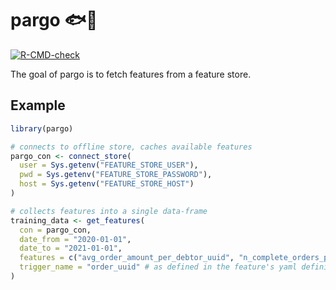 
# pargo 🐟🧪

<!-- badges: start -->
[![R-CMD-check](https://github.com/jcpsantiago/pargo/workflows/R-CMD-check/badge.svg)](https://github.com/jcpsantiago/pargo/actions)
<!-- badges: end -->

The goal of pargo is to fetch features from a feature store.

## Example

``` r
library(pargo)

# connects to offline store, caches available features
pargo_con <- connect_store(
  user = Sys.getenv("FEATURE_STORE_USER"),
  pwd = Sys.getenv("FEATURE_STORE_PASSWORD"),
  host = Sys.getenv("FEATURE_STORE_HOST")
)

# collects features into a single data-frame
training_data <- get_features(
  con = pargo_con,
  date_from = "2020-01-01",
  date_to = "2021-01-01",
  features = c("avg_order_amount_per_debtor_uuid", "n_complete_orders_per_email"),
  trigger_name = "order_uuid" # as defined in the feature's yaml definition
)
```

